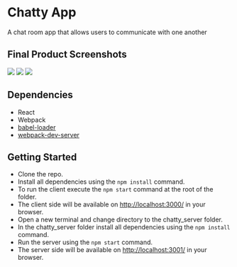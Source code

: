 Chatty App
=====================
A chat room app that allows users to communicate with one another

## Final Product Screenshots
![](https://github.com/barrychenswags/react-simple-boilerplate/blob/master/screenshots/Screen%20Shot%202019-07-08%20at%201.30.31%20AM.png)
![](https://github.com/barrychenswags/react-simple-boilerplate/blob/master/screenshots/Screen%20Shot%202019-07-08%20at%201.31.21%20AM.png)
![](https://github.com/barrychenswags/react-simple-boilerplate/blob/master/screenshots/Screen%20Shot%202019-07-08%20at%201.32.56%20AM.png)

## Dependencies

* React
* Webpack
* [babel-loader](https://github.com/babel/babel-loader)
* [webpack-dev-server](https://github.com/webpack/webpack-dev-server)

## Getting Started
- Clone the repo.
- Install all dependencies using the `npm install` command.
- To run the client execute the `npm start` command at the root of the folder.
- The client side will be available on <http://localhost:3000/> in your browser.
- Open a new terminal and change directory to the chatty_server folder.
- In the chatty_server folder install all dependencies using the `npm install` command.
- Run the server using the `npm start` command.
- The server side will be available on <http://localhost:3001/> in your browser.

